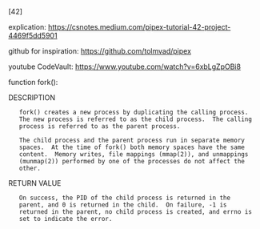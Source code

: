 [42]

explication: https://csnotes.medium.com/pipex-tutorial-42-project-4469f5dd5901

github for inspiration: https://github.com/tolmvad/pipex

youtube CodeVault: https://www.youtube.com/watch?v=6xbLgZpOBi8

function fork():

DESCRIPTION

       fork() creates a new process by duplicating the calling process.
       The new process is referred to as the child process.  The calling
       process is referred to as the parent process.

       The child process and the parent process run in separate memory
       spaces.  At the time of fork() both memory spaces have the same
       content.  Memory writes, file mappings (mmap(2)), and unmappings
       (munmap(2)) performed by one of the processes do not affect the
       other.

RETURN VALUE

       On success, the PID of the child process is returned in the
       parent, and 0 is returned in the child.  On failure, -1 is
       returned in the parent, no child process is created, and errno is
       set to indicate the error.

